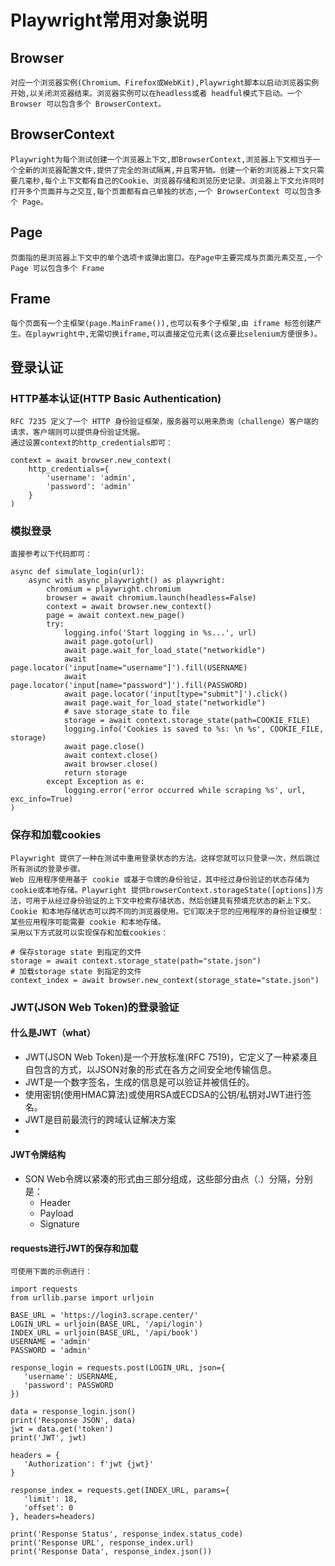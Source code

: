 # Playwright常用对象说明

## Browser
    对应一个浏览器实例(Chromium、Firefox或WebKit),Playwright脚本以启动浏览器实例开始,以关闭浏览器结束。浏览器实例可以在headless或者 headful模式下启动。一个 Browser 可以包含多个 BrowserContext。

## BrowserContext
    Playwright为每个测试创建一个浏览器上下文,即BrowserContext,浏览器上下文相当于一个全新的浏览器配置文件,提供了完全的测试隔离,并且零开销。创建一个新的浏览器上下文只需要几毫秒,每个上下文都有自己的Cookie、浏览器存储和浏览历史记录。浏览器上下文允许同时打开多个页面并与之交互,每个页面都有自己单独的状态,一个 BrowserContext 可以包含多个 Page。

## Page
    页面指的是浏览器上下文中的单个选项卡或弹出窗口。在Page中主要完成与页面元素交互,一个 Page 可以包含多个 Frame

## Frame
    每个页面有一个主框架(page.MainFrame()),也可以有多个子框架,由 iframe 标签创建产生。在playwright中,无需切换iframe,可以直接定位元素(这点要比selenium方便很多)。

## 登录认证

### HTTP基本认证(HTTP Basic Authentication)

    RFC 7235 定义了一个 HTTP 身份验证框架，服务器可以用来质询（challenge）客户端的请求，客户端则可以提供身份验证凭据。
    通过设置context的http_credentials即可：
```  {python .line-numbers highlight=[1]}
context = await browser.new_context(
    http_credentials={
        'username': 'admin',
        'password': 'admin'
    }
)
```

### 模拟登录

    直接参考以下代码即可：
```  {python .line-numbers highlight=[11, 12, 13]}
async def simulate_login(url):
    async with async_playwright() as playwright:
        chromium = playwright.chromium
        browser = await chromium.launch(headless=False)
        context = await browser.new_context()
        page = await context.new_page()
        try:
            logging.info('Start logging in %s...', url)
            await page.goto(url)
            await page.wait_for_load_state("networkidle")
            await page.locator('input[name="username"]').fill(USERNAME)
            await page.locator('input[name="password"]').fill(PASSWORD)
            await page.locator('input[type="submit"]').click()
            await page.wait_for_load_state("networkidle")
            # save storage_state to file
            storage = await context.storage_state(path=COOKIE_FILE)
            logging.info('Cookies is saved to %s: \n %s', COOKIE_FILE, storage)
            await page.close()
            await context.close()
            await browser.close()
            return storage
        except Exception as e:
            logging.error('error occurred while scraping %s', url, exc_info=True)
)
```

### 保存和加载cookies

    Playwright 提供了一种在测试中重用登录状态的方法。这样您就可以只登录一次，然后跳过所有测试的登录步骤。
    Web 应用程序使用基于 cookie 或基于令牌的身份验证，其中经过身份验证的状态存储为cookie或本地存储。Playwright 提供browserContext.storageState([options])方法，可用于从经过身份验证的上下文中检索存储状态，然后创建具有预填充状态的新上下文。
    Cookie 和本地存储状态可以跨不同的浏览器使用。它们取决于您的应用程序的身份验证模型：某些应用程序可能需要 cookie 和本地存储。
    采用以下方式就可以实现保存和加载cookies：
```  {python .line-numbers highlight=[2， 4]}
# 保存storage state 到指定的文件
storage = await context.storage_state(path="state.json")
# 加载storage state 到指定的文件
context_index = await browser.new_context(storage_state="state.json")
```

### JWT(JSON Web Token)的登录验证

#### 什么是JWT（what）

* JWT(JSON Web Token)是一个开放标准(RFC 7519)，它定义了一种紧凑且自包含的方式，以JSON对象的形式在各方之间安全地传输信息。
* JWT是一个数字签名，生成的信息是可以验证并被信任的。
* 使用密钥(使用HMAC算法)或使用RSA或ECDSA的公钥/私钥对JWT进行签名。
* JWT是目前最流行的跨域认证解决方案
* 
#### JWT令牌结构

* SON Web令牌以紧凑的形式由三部分组成，这些部分由点（.）分隔，分别是：
  * Header
  * Payload
  * Signature

#### requests进行JWT的保存和加载

    可使用下面的示例进行：
```  {python .line-numbers highlight=[21]}
import requests
from urllib.parse import urljoin

BASE_URL = 'https://login3.scrape.center/'
LOGIN_URL = urljoin(BASE_URL, '/api/login')
INDEX_URL = urljoin(BASE_URL, '/api/book')
USERNAME = 'admin'
PASSWORD = 'admin'

response_login = requests.post(LOGIN_URL, json={
   'username': USERNAME,
   'password': PASSWORD
})

data = response_login.json()
print('Response JSON', data)
jwt = data.get('token')
print('JWT', jwt)

headers = {
   'Authorization': f'jwt {jwt}'
}

response_index = requests.get(INDEX_URL, params={
   'limit': 18,
   'offset': 0
}, headers=headers)

print('Response Status', response_index.status_code)
print('Response URL', response_index.url)
print('Response Data', response_index.json())
```